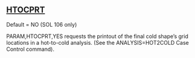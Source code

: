 ## [HTOCPRT](https://nexus.hexagon.com/documentationcenter/bundle/MSC_Nastran_2022.4/page/Nastran_Combined_Book/qrg/parameters/TOC.HTOCPRT.xhtml)

Default = NO (SOL 106 only)

PARAM,HTOCPRT,YES requests the printout of the final cold shape’s grid locations in a hot-to-cold analysis. (See the ANALYSIS=HOT2COLD Case Control command).

